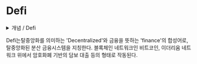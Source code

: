 # Defi

<details>

<summary>개념 / Defi</summary>



</details>

Defi는탈중앙화를 의미하는 'Decentralized'와 금융을 뜻하는 'finance'의 합성어로, 탈중앙화된 분산 금융시스템을 지칭한다. 블록체인 네트워크인 비트코인, 이더리움 네트워크 위에서 암호화폐 기반의 담보 대출 등의 형태로 작동된다.
